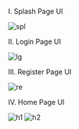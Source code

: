 I. Splash Page UI

![spl](https://github.com/vanvinh2k2/Capstone_2/assets/94769800/7b31af8e-b31b-49ee-a2cb-29709dda386a)

II. Login Page UI

![lg](https://github.com/vanvinh2k2/Capstone_2/assets/94769800/a9d31a8d-7b89-42bc-930a-2c651a1b7cb9)

III. Register Page UI

![re](https://github.com/vanvinh2k2/Capstone_2/assets/94769800/8b8f5b35-3073-4372-9513-bb939bcf3c8c)

IV. Home Page UI

![h1](https://github.com/vanvinh2k2/Capstone_2/assets/94769800/236305d1-3054-4314-9394-7c986c4e2f84)
![h2](https://github.com/vanvinh2k2/Capstone_2/assets/94769800/9499c1cf-63c8-4546-9cee-d68bf8cc4692)

